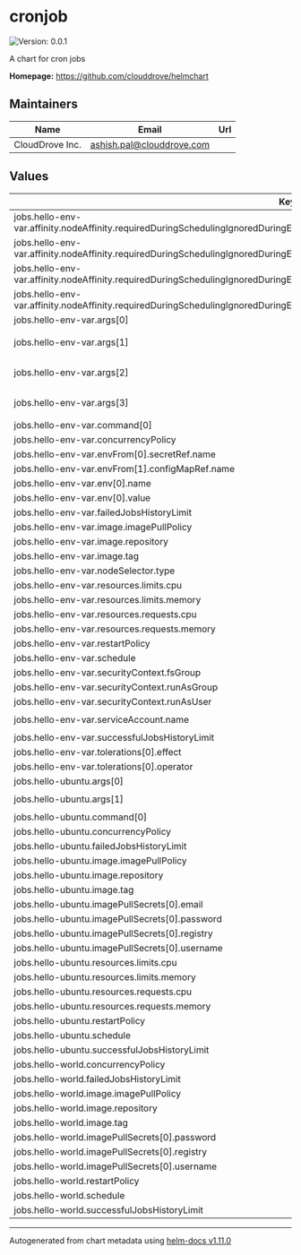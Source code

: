 # cronjob

![Version: 0.0.1](https://img.shields.io/badge/Version-0.0.1-informational?style=flat-square)

A chart for cron jobs

**Homepage:** <https://github.com/clouddrove/helmchart>

## Maintainers

| Name | Email | Url |
| ---- | ------ | --- |
| CloudDrove Inc. | <ashish.pal@clouddrove.com> |  |

## Values

| Key | Type | Default | Description |
|-----|------|---------|-------------|
| jobs.hello-env-var.affinity.nodeAffinity.requiredDuringSchedulingIgnoredDuringExecution.nodeSelectorTerms[0].matchExpressions[0].key | string | `"kubernetes.io/e2e-az-name"` |  |
| jobs.hello-env-var.affinity.nodeAffinity.requiredDuringSchedulingIgnoredDuringExecution.nodeSelectorTerms[0].matchExpressions[0].operator | string | `"In"` |  |
| jobs.hello-env-var.affinity.nodeAffinity.requiredDuringSchedulingIgnoredDuringExecution.nodeSelectorTerms[0].matchExpressions[0].values[0] | string | `"e2e-az1"` |  |
| jobs.hello-env-var.affinity.nodeAffinity.requiredDuringSchedulingIgnoredDuringExecution.nodeSelectorTerms[0].matchExpressions[0].values[1] | string | `"e2e-az2"` |  |
| jobs.hello-env-var.args[0] | string | `"-c"` |  |
| jobs.hello-env-var.args[1] | string | `"echo $(date) - hello from $ECHO_VAR"` |  |
| jobs.hello-env-var.args[2] | string | `"echo $(date) - loaded secret $secret_data"` |  |
| jobs.hello-env-var.args[3] | string | `"echo $(date) - loaded config $config_data"` |  |
| jobs.hello-env-var.command[0] | string | `"/bin/sh"` |  |
| jobs.hello-env-var.concurrencyPolicy | string | `"Forbid"` |  |
| jobs.hello-env-var.envFrom[0].secretRef.name | string | `"secret_data"` |  |
| jobs.hello-env-var.envFrom[1].configMapRef.name | string | `"config_data"` |  |
| jobs.hello-env-var.env[0].name | string | `"ECHO_VAR"` |  |
| jobs.hello-env-var.env[0].value | string | `"busybox"` |  |
| jobs.hello-env-var.failedJobsHistoryLimit | int | `1` |  |
| jobs.hello-env-var.image.imagePullPolicy | string | `"Always"` |  |
| jobs.hello-env-var.image.repository | string | `"busybox"` |  |
| jobs.hello-env-var.image.tag | string | `"latest"` |  |
| jobs.hello-env-var.nodeSelector.type | string | `"infra"` |  |
| jobs.hello-env-var.resources.limits.cpu | string | `"50m"` |  |
| jobs.hello-env-var.resources.limits.memory | string | `"256Mi"` |  |
| jobs.hello-env-var.resources.requests.cpu | string | `"50m"` |  |
| jobs.hello-env-var.resources.requests.memory | string | `"256Mi"` |  |
| jobs.hello-env-var.restartPolicy | string | `"Never"` |  |
| jobs.hello-env-var.schedule | string | `"* * * * *"` |  |
| jobs.hello-env-var.securityContext.fsGroup | int | `2000` |  |
| jobs.hello-env-var.securityContext.runAsGroup | int | `1000` |  |
| jobs.hello-env-var.securityContext.runAsUser | int | `1000` |  |
| jobs.hello-env-var.serviceAccount.name | string | `"busybox-serviceaccount"` |  |
| jobs.hello-env-var.successfulJobsHistoryLimit | int | `3` |  |
| jobs.hello-env-var.tolerations[0].effect | string | `"NoSchedule"` |  |
| jobs.hello-env-var.tolerations[0].operator | string | `"Exists"` |  |
| jobs.hello-ubuntu.args[0] | string | `"-c"` |  |
| jobs.hello-ubuntu.args[1] | string | `"echo $(date) - hello from ubuntu"` |  |
| jobs.hello-ubuntu.command[0] | string | `"/bin/bash"` |  |
| jobs.hello-ubuntu.concurrencyPolicy | string | `"Forbid"` |  |
| jobs.hello-ubuntu.failedJobsHistoryLimit | int | `1` |  |
| jobs.hello-ubuntu.image.imagePullPolicy | string | `"Always"` |  |
| jobs.hello-ubuntu.image.repository | string | `"ubuntu"` |  |
| jobs.hello-ubuntu.image.tag | string | `"latest"` |  |
| jobs.hello-ubuntu.imagePullSecrets[0].email | string | `"joe@example.com"` |  |
| jobs.hello-ubuntu.imagePullSecrets[0].password | string | `"password2"` |  |
| jobs.hello-ubuntu.imagePullSecrets[0].registry | string | `"quay.io"` |  |
| jobs.hello-ubuntu.imagePullSecrets[0].username | string | `"joe"` |  |
| jobs.hello-ubuntu.resources.limits.cpu | string | `"50m"` |  |
| jobs.hello-ubuntu.resources.limits.memory | string | `"256Mi"` |  |
| jobs.hello-ubuntu.resources.requests.cpu | string | `"50m"` |  |
| jobs.hello-ubuntu.resources.requests.memory | string | `"256Mi"` |  |
| jobs.hello-ubuntu.restartPolicy | string | `"OnFailure"` |  |
| jobs.hello-ubuntu.schedule | string | `"*/5 * * * *"` |  |
| jobs.hello-ubuntu.successfulJobsHistoryLimit | int | `3` |  |
| jobs.hello-world.concurrencyPolicy | string | `"Allow"` |  |
| jobs.hello-world.failedJobsHistoryLimit | int | `1` |  |
| jobs.hello-world.image.imagePullPolicy | string | `"IfNotPresent"` |  |
| jobs.hello-world.image.repository | string | `"hello-world"` |  |
| jobs.hello-world.image.tag | string | `"latest"` |  |
| jobs.hello-world.imagePullSecrets[0].password | string | `"password"` |  |
| jobs.hello-world.imagePullSecrets[0].registry | string | `"docker.io"` |  |
| jobs.hello-world.imagePullSecrets[0].username | string | `"fred"` |  |
| jobs.hello-world.restartPolicy | string | `"OnFailure"` |  |
| jobs.hello-world.schedule | string | `"* * * * *"` |  |
| jobs.hello-world.successfulJobsHistoryLimit | int | `3` |  |

----------------------------------------------
Autogenerated from chart metadata using [helm-docs v1.11.0](https://github.com/norwoodj/helm-docs/releases/v1.11.0)
